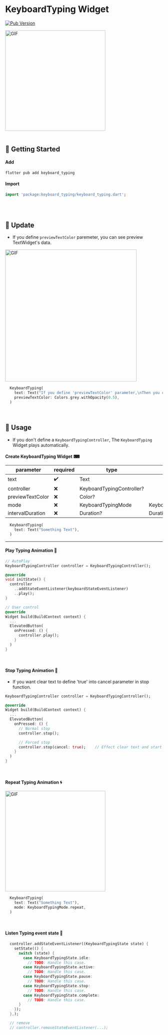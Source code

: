 # KeyboardTyping Widget
[![Pub Version](https://img.shields.io/pub/v/keyboard_typing?color=blue)](https://pub.dev/packages/keyboard_typing)

<img src="https://github.com/user-attachments/assets/175be5ab-5877-4192-b5eb-ba1d91cdd56d" alt="GIF" width="320">

<br/>
<br/>

## 🌱 Getting Started

#### Add
```text
flutter pub add keyboard_typing
```

#### Import
```dart
import 'package:keyboard_typing/keyboard_typing.dart';
```

<br/>
<br/>

## 🌅 Update
- If you define `previewTextColor` paremeter, you can see preview TextWidget's data.
<!--![previewTextColor](https://github.com/user-attachments/assets/f1370304-1587-44ed-a166-fac7922879dc)-->
<img src="https://github.com/user-attachments/assets/f1370304-1587-44ed-a166-fac7922879dc" alt="GIF" width="420">

```dart
  KeyboardTyping(
    text: Text("If you define 'previewTextColor' parameter,\nThen you can see a preview TextWidget :)"),
    previewTextColor: Colors.grey.withOpacity(0.5),
  )
```

<br/>

## 🚀 Usage
- If you don't define a `KeyboardTypingController`, The `KeyboardTyping` Widget plays automatically.


#### Create KeyboardTyping Widget ⌨

| parameter        | required            | type                       | default                     |
|------------------|---------------------|----------------------------|-----------------------------|
| text             | :heavy_check_mark:  | Text                       |                             |
| controller       | :x:                 | KeyboardTypingController?  |                             |
| previewTextColor | :x:                 | Color?                     |                             |
| mode             | :x:                 | KeyboardTypingMode         | KeyboardTypingMode.normal   |
| intervalDuration | :x:                 | Duration?                  | Duration(milliseconds: 150) |

```dart
  KeyboardTyping(
    text: Text("Something Text"),
  )
```

<hr/>

#### Play Typing Animation 🚩

```dart
// AutoPlay
KeyboardTypingController controller = KeyboardTypingController();

@override
void initState() {
  controller
    ..addStateEventListener(keyboardStateEventListener)
    ..play();
}
```
```dart
// User control
@override
Widget build(BuildContext context) {
  ...
  ElevatedButton(
    onPressed: () {
      controller.play();
    }
  )
}
```

<br/>

#### Stop Typing Animation 🚧

- If you want clear text to define 'true' into cancel parameter in stop function.

```dart
KeyboardTypingController controller = KeyboardTypingController();

@override
Widget build(BuildContext context) {
  ...
  ElevatedButton(
    onPressed: () {
      // Normal stop
      controller.stop();

      // Forced stop
      controller.stop(cancel: true);    // Effect clear text and start at first.
    }
  )
}

```

<br/>

#### Repeat Typing Animation 🌀

<img src="https://github.com/user-attachments/assets/9d226eb0-f850-4590-9133-f1c6b7f2722b" alt="GIF" width="320">

```dart
  KeyboardTyping(
    text: Text("Something Text"),
    mode: KeyboardTypingMode.repeat,
  )
```

<br/>

#### Listen Typing event state  🎈

```dart
  controller.addStateEventListener((KeyboardTypingState state) {
    setState(() {
      switch (state) {
        case KeyboardTypingState.idle:
          // TODO: Handle this case.
        case KeyboardTypingState.active:
          // TODO: Handle this case.
        case KeyboardTypingState.pause:
          // TODO: Handle this case.
        case KeyboardTypingState.stop:
          // TODO: Handle this case.
        case KeyboardTypingState.complete:
          // TODO: Handle this case.
      }
    });
  },);

  // remove
  // controller.removeStateEventListener(...);
```

<br/>
